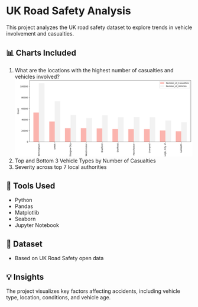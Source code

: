 # UK Road Safety Analysis

This project analyzes the UK road safety dataset to explore trends in vehicle involvement and casualties.

## 📊 Charts Included

1. What are the locations with the highest number of casualties and vehicles involved?
   ![bar plot](https://github.com/Esraa-MOhamed7/UK-Road-Safety-Analysis/blob/main/What%20are%20the%20locations%20with%20the%20highest%20number%20of%20casualties%20and%20vehicles%20involved.png)
3. Top and Bottom 3 Vehicle Types by Number of Casualties
4. Severity across top 7 local authorities

## 🔧 Tools Used

- Python
- Pandas
- Matplotlib
- Seaborn
- Jupyter Notebook

## 📁 Dataset

-	Based on UK Road Safety open data

## 💡 Insights

The project visualizes key factors affecting accidents, including vehicle type, location, conditions, and vehicle age.

